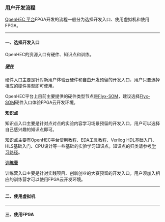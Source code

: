 ### 用户开发流程

[OpenHEC 平台](/www.iopenhec.com)FPGA开发的流程一般分为选择开发入口、使用虚拟机和使用FPGA。

---

#### 一、选择开发入口

OpenHEC的资源入口有硬件、知识点和训练。

##### [硬件](http://www.iopenhec.com/#!/hardware/)

硬件入口主要是针对新用户体验云硬件和自由开发预留的开发入口，用户只要选择相应的硬件类型即可使用。

OpenHEC平台上目前主要提供的硬件类型节点是[Flyx-SOM](http://www.iopenhec.com/#!/hardware/000020161019000000000012)，建议选择[Flyx-SOM](http://www.iopenhec.com/#!/hardware/000020161019000000000012)硬件入口体验FPGA云开发环境。

[**知识点**](http://www.iopenhec.com/#!/experiment/)

知识点入口主要是针对点对点的实验内容学习场景预留的开发入口，用户可以选择自己感兴趣的知识点即可。

知识点主要有OpenHEC平台使用教程、EDA工具教程、Verilog HDL基础入门、HLS基础入门、CPU设计等一些基础的实验学习知识点。知识点的归类请参考[学习路径](http://www.iopenhec.com/#!/studyroute/)。

[**训练营**](http://www.iopenhec.com/#!/event/)

训练营入口主要是针对实践项目、创新创业的大赛预留的开发入口，用户须加入相应的训练营才可以使用FPGA云开发环境。

---

#### 二、使用虚拟机

---

#### 三、使用FPGA



